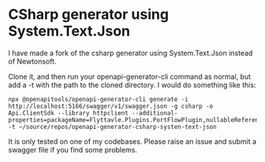 ﻿# CSharp generator using System.Text.Json

I have made a fork of the csharp generator using System.Text.Json instead of Newtonsoft.

Clone it, and then run your openapi-generator-cli command as normal, but add a -t with the path to the cloned directory. I would do something like this:

    npx @openapitools/openapi-generator-cli generate -i http://localhost:5166/swagger/v1/swagger.json -g csharp -o Api.ClientSdk --library httpclient --additional-properties=packageName=Flyttavle.Plugins.PortFlowPlugin,nullableReferenceTypes=true,useDateTimeOffset=true -t ~/source/repos/openapi-generator-csharp-systen-text-json

It is only tested on one of my codebases. Please raise an issue and submit a swagger file if you find some problems.

